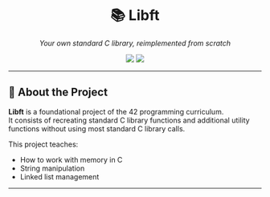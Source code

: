 <h1 align="center">📚 Libft</h1>
<p align="center">
  <i>Your own standard C library, reimplemented from scratch</i>  
</p>

<p align="center">
  <img src="https://img.shields.io/badge/Language-C-blue.svg" />
  <img src="https://img.shields.io/badge/Project-42%20School-darkblue" />
</p>

---

## 🧠 About the Project

**Libft** is a foundational project of the 42 programming curriculum.  
It consists of recreating standard C library functions and additional utility functions without using most standard C library calls.

This project teaches:
- How to work with memory in C
- String manipulation
- Linked list management

---
